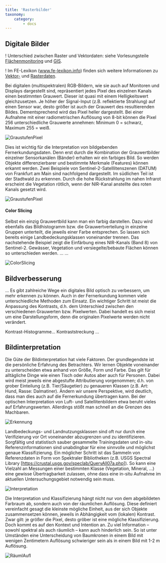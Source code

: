 ```yaml
---
title: 'Rasterbilder'
taxonomy:
    category:
        - docs
---
```



## Digitale Bilder

!	Unterschied zwischen Raster und Vektordaten: siehe Vorlesungsteile  [Flächenmonitoring](https://learn.opengeoedu.de/monitoring) und [GIS](https://learn.opengeoedu.de/gis).

!	Im FE-Lexikon (www.fe-lexikon.info) finden sich weitere Informationen zu [Vektor-](http://www.fe-lexikon.info/lexikon-v.htm#vektordaten) und [Rasterdaten](http://www.fe-lexikon.info/lexikon-r.htm#rasterbild).

Bei digitalen (multispektralen) RGB-Bildern, wie sie auch auf Monitoren und Displays dargestellt sind, repräsentiert jedes Pixel des einzelnen Kanals einen bestimmten Grauwert. Dieser ist quasi mit einem Helligkeitswert gleichzusetzen. Je höher der Signal-Input (z.B. reflektierte Strahlung) auf einen Sensor war, desto größer ist auch der Grauwert des resultierenden Bildes. Dementsprechend wird das Pixel heller dargestellt. Bei einer Aufnahme mit einer radiometrischen Auflösung von 8-bit können die Pixel 256 unterschiedliche Grauwerte annehmen: Minimum 0 = schwarz, Maximum 255 = weiß.

![GraustufenPixel](004.jpg?resize=500)

Dies ist wichtig für die Interpretation von bildgebenden Fernerkundungsdaten. Denn erst durch die Kombination der Grauwertbilder einzelner Sensorkanälen (Bänder) erhalten wir ein farbiges Bild. So werden Objekte differenzierbarer und bestimmte Merkmale (Features) können erkannt werden. Zwei Beispiele von Sentinel-2-Satelllitenszenen (DATUM) von Frankfurt am Main sind nachfolgend dargestellt. Im südlichen Teil ist der Stadtwald zu erkennen. Durch die hohe Rückstrahlung im nahen Infrarot erscheint die Vegetation rötlich, wenn der NIR-Kanal anstellte des roten Kanals gesetzt wird.

![GraustufenPixel](komposit.jpg?classes=caption "...")

#### Color Slicing

Selbst ein einzig Grauwertbild kann man ein farbig darstellen. Dazu wird ebenfalls das Bildhistogramm bzw. die Grauwertverteilung in einzelne Gruppen unterteilt, die jeweils einer Farbe entsprechen. So lassen sich bereits einige Landbedeckungsklassen voneinander trennen. Das nachstehende Beispiel zeigt die Einfärbung eines NIR-Kanals (Band 8) von Sentinel-2. Gewässer, Vegetation und versiegelte/bebaute Flächen können so unterschieden werden.
 … …

![ColorSlicing](Slices.jpg?classes=caption "...")


## Bildverbesserung

... Es gibt zahlreiche Wege ein digitales Bild optisch zu verbessern, um mehr erkennen zu können. Auch in der Fernerkundung kommen viele unterschiedliche Methoden zum Einsatz.
Ein wichtiger Schritt ist meist die Anpassung des Kontrasts, d.h. dem Unterschied zwischen den verschiedenen Grauwerten bzw. Pixelwerten.
Dabei handelt es sich meist um eine Darstellungsform, denn die originalen Pixelwerte werden nicht verändert.

Kontrast-Histogramme… Kontraststreckung ...



## Bildinterpretation

Die Güte der Bildinterpretation hat viele Faktoren. Der grundlegendste ist die persönliche Erfahrung des Betrachters. Wir lernen Objekte voneinander zu unterscheiden etwa anhand von Größe, Form und Farbe. Das gilt für alltägliche Dinge wie einen Tisch oder Autos aber auch für Personen. Dabei wird meist jeweils eine abgestufte Attributierung vorgenommen; d.h. von grober Einteilung (z.B. Tier/Säugetier) zu genaueren Klassen (z.B. Art: Hund, Rasse: Dalmatiner). Ändern wir unsere Perspektive, wird deutlich, dass man dies auch auf die Fernerkundung übertragen kann. Bei der optischen Interpretation von Luft- und Satellitenbildern etwa beruht vieles auf Erfahrungswerten. Allerdings stößt man schnell an die Grenzen des Machbaren.

![Erkennung](005.jpg?resize=400)

Landbedeckungs- und Landnutzungsklassen sind oft nur durch eine Verifizierung vor Ort voneinander abzugrenzen und zu identifizieren. Sorgfältig und statistisch sauber gesammelte Trainingsdaten und in-situ Referenzinformationen sind unabdingbar für eine sinnvolle und möglichst genaue Klassifizierung. Ein möglicher Schritt ist das Sammeln von Referenzdaten in Form von Spektraler Bibliotheken (z.B. USGS Spectral Library [https://crustal.usgs.gov/speclab/QueryAll07a.php]). So kann eine Vielzahl an Messungen einer bestimmten Klasse (Vegetation, Mineral, …) eine gewisse Übertragbarkeit zulassen, ohne dass eine in-situ Aufnahme im aktuellen Untersuchungsgebiet notwendig sein muss.

![Interpretation](006.jpg?resize=400)


Die Interpretation und Klassifizierung hängt nicht nur von dem abgebildeten Farbraum ab, sondern auch von der räumlichen Auflösung. Diese definiert vereinfacht gesagt die kleinste mögliche Einheit, aus der sich Objekte zusammensetzen können, jeweils in Abhängigkeit vom (lokalen) Kontrast. Zwar gilt: je größer die Pixel, desto gröber ist eine mögliche Klassifizierung. Doch kommt es auf den Kontext und Intention an. Zu viel Information – sowohl spektral als auch räumlich – kann auch hinderlich sein. So ist unter Umständen eine Unterscheidung von Baumkronen in einem Bild mit wenigen Zentimetern Auflösung schwieriger sein als in einem Bild mit 1-2 m Auflösung.

![RäumlAufl](003b.jpg?resize=250)
